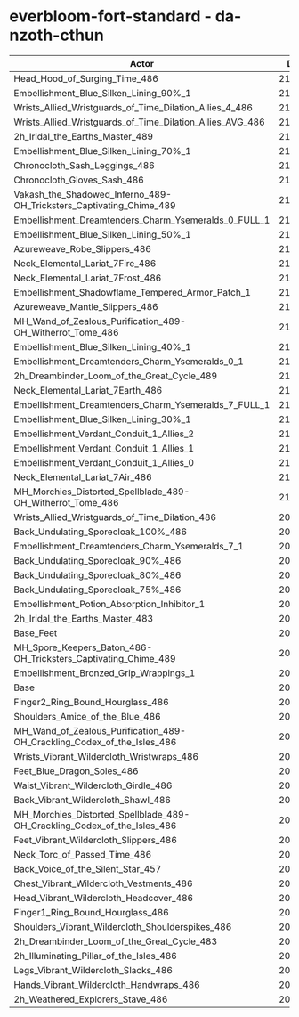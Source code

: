 # everbloom-fort-standard - da-nzoth-cthun
| Actor | DPS | Increase |
|---|:---:|:---:|
|Head_Hood_of_Surging_Time_486|213264|1.96%|
|Embellishment_Blue_Silken_Lining_90%_1|212389|1.55%|
|Wrists_Allied_Wristguards_of_Time_Dilation_Allies_4_486|212381|1.54%|
|Wrists_Allied_Wristguards_of_Time_Dilation_Allies_AVG_486|211885|1.30%|
|2h_Iridal_the_Earths_Master_489|211805|1.27%|
|Embellishment_Blue_Silken_Lining_70%_1|211581|1.16%|
|Chronocloth_Sash_Leggings_486|211482|1.11%|
|Chronocloth_Gloves_Sash_486|211167|0.96%|
|Vakash_the_Shadowed_Inferno_489-OH_Tricksters_Captivating_Chime_489|211011|0.89%|
|Embellishment_Dreamtenders_Charm_Ysemeralds_0_FULL_1|210957|0.86%|
|Embellishment_Blue_Silken_Lining_50%_1|210949|0.86%|
|Azureweave_Robe_Slippers_486|210849|0.81%|
|Neck_Elemental_Lariat_7Fire_486|210833|0.80%|
|Neck_Elemental_Lariat_7Frost_486|210791|0.78%|
|Embellishment_Shadowflame_Tempered_Armor_Patch_1|210473|0.63%|
|Azureweave_Mantle_Slippers_486|210467|0.63%|
|MH_Wand_of_Zealous_Purification_489-OH_Witherrot_Tome_486|210431|0.61%|
|Embellishment_Blue_Silken_Lining_40%_1|210424|0.61%|
|Embellishment_Dreamtenders_Charm_Ysemeralds_0_1|210359|0.58%|
|2h_Dreambinder_Loom_of_the_Great_Cycle_489|210349|0.57%|
|Neck_Elemental_Lariat_7Earth_486|210203|0.50%|
|Embellishment_Dreamtenders_Charm_Ysemeralds_7_FULL_1|210164|0.48%|
|Embellishment_Blue_Silken_Lining_30%_1|210162|0.48%|
|Embellishment_Verdant_Conduit_1_Allies_2|210155|0.48%|
|Embellishment_Verdant_Conduit_1_Allies_1|210106|0.45%|
|Embellishment_Verdant_Conduit_1_Allies_0|210103|0.45%|
|Neck_Elemental_Lariat_7Air_486|210067|0.44%|
|MH_Morchies_Distorted_Spellblade_489-OH_Witherrot_Tome_486|210004|0.41%|
|Wrists_Allied_Wristguards_of_Time_Dilation_486|209947|0.38%|
|Back_Undulating_Sporecloak_100%_486|209834|0.32%|
|Embellishment_Dreamtenders_Charm_Ysemeralds_7_1|209698|0.26%|
|Back_Undulating_Sporecloak_90%_486|209673|0.25%|
|Back_Undulating_Sporecloak_80%_486|209655|0.24%|
|Back_Undulating_Sporecloak_75%_486|209585|0.21%|
|Embellishment_Potion_Absorption_Inhibitor_1|209546|0.19%|
|2h_Iridal_the_Earths_Master_483|209382|0.11%|
|Base_Feet|209370|0.10%|
|MH_Spore_Keepers_Baton_486-OH_Tricksters_Captivating_Chime_489|209316|0.08%|
|Embellishment_Bronzed_Grip_Wrappings_1|209266|0.05%|
|Base|209156|0.00%|
|Finger2_Ring_Bound_Hourglass_486|209043|-0.05%|
|Shoulders_Amice_of_the_Blue_486|209025|-0.06%|
|MH_Wand_of_Zealous_Purification_489-OH_Crackling_Codex_of_the_Isles_486|208959|-0.09%|
|Wrists_Vibrant_Wildercloth_Wristwraps_486|208956|-0.10%|
|Feet_Blue_Dragon_Soles_486|208892|-0.13%|
|Waist_Vibrant_Wildercloth_Girdle_486|208830|-0.16%|
|Back_Vibrant_Wildercloth_Shawl_486|208727|-0.21%|
|MH_Morchies_Distorted_Spellblade_489-OH_Crackling_Codex_of_the_Isles_486|208716|-0.21%|
|Feet_Vibrant_Wildercloth_Slippers_486|208553|-0.29%|
|Neck_Torc_of_Passed_Time_486|208542|-0.29%|
|Back_Voice_of_the_Silent_Star_457|208390|-0.37%|
|Chest_Vibrant_Wildercloth_Vestments_486|208390|-0.37%|
|Head_Vibrant_Wildercloth_Headcover_486|208387|-0.37%|
|Finger1_Ring_Bound_Hourglass_486|208237|-0.44%|
|Shoulders_Vibrant_Wildercloth_Shoulderspikes_486|208059|-0.52%|
|2h_Dreambinder_Loom_of_the_Great_Cycle_483|207962|-0.57%|
|2h_Illuminating_Pillar_of_the_Isles_486|207927|-0.59%|
|Legs_Vibrant_Wildercloth_Slacks_486|207904|-0.60%|
|Hands_Vibrant_Wildercloth_Handwraps_486|207686|-0.70%|
|2h_Weathered_Explorers_Stave_486|207634|-0.73%|
